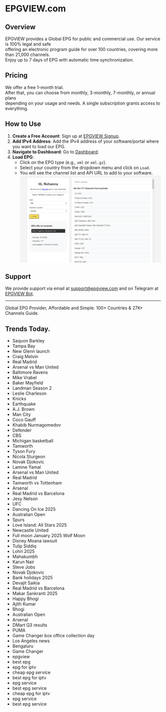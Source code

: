 # EPGVIEW.com



## Overview
EPGVIEW provides a Global EPG for public and commercial use. Our service is 100% legal and safe\
offering an electronic program guide for over 100 countries, covering more than 21,000 channels.\
Enjoy up to 7 days of EPG with automatic time synchronization.

## Pricing
We offer a free 1-month trial. \
After that, you can choose from monthly, 3-monthly, 7-monthly, or annual plans \
depending on your usage and needs. A single subscription grants access to everything.

## How to Use
1. **Create a Free Account**: Sign up at [EPGVIEW Signup](https://epgview.com/signup.php).
2. **Add IPv4 Address**: Add the IPv4 address of your software/portal where you want to load our EPG.
3. **Navigate to Dashboard**: Go to [Dashboard](https://epgview.com/dashboard.php).
4. **Load EPG**:
   - Click on the EPG type (e.g., `xml` or `xml.gz`).
   - Select your country from the dropdown menu and click on `Load`.
   - You will see the channel list and API URL to add to your software.
![EPGVIEW](img/dashboard.png)
## Support
We provide support via email at [support@epgview.com](mailto:support@epgview.com) and on Telegram at [EPGVIEW Bot](https://t.me/epgview_bot).

---

Global EPG Provider, Affordable and Simple. 100+ Countries & 27K+ Channels Guide.

## Trends Today.

- Saquon Barkley
- Tampa Bay
- New Glenn launch
- Craig Melvin
- Real Madrid
- Arsenal vs Man United
- Baltimore Ravens
- Mike Vrabel
- Baker Mayfield
- Landman Season 2
- Leslie Charleson
- Knicks
- Earthquake
- A.J. Brown
- Man City
- Coco Gauff
- Khabib Nurmagomedov
- Defender
- CBS
- Michigan basketball
- Tamworth
- Tyson Fury
- Nicola Sturgeon
- Novak Djokovic
- Lamine Yamal
- Arsenal vs Man United
- Real Madrid
- Tamworth vs Tottenham
- Arsenal
- Real Madrid vs Barcelona
- Jesy Nelson
- UFC
- Dancing On Ice 2025
- Australian Open
- Spurs
- Love Island: All Stars 2025
- Newcastle United
- Full moon January 2025 Wolf Moon
- Disney Moana lawsuit
- Tulip Siddiq
- Lohri 2025
- Mahakumbh
- Karun Nair
- Steve Jobs
- Novak Djokovic
- Bank holidays 2025
- Devajit Saikia
- Real Madrid vs Barcelona
- Makar Sankranti 2025
- Happy Bhogi
- Ajith Kumar
- Bhogi
- Australian Open
- Arsenal
- DMart Q3 results
- PUMA
- Game Changer box office collection day
- Los Angeles news
- Bengaluru
- Game Changer
- epgview
- best epg
- epg for iptv
- cheap epg service
- best epg for iptv
- epg service
- best epg service
- cheap epg for iptv
- epg service
- best epg service
